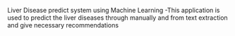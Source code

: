 Liver Disease predict system using Machine Learning -This application is used to predict the liver diseases through manually and from text extraction and give necessary recommendations
